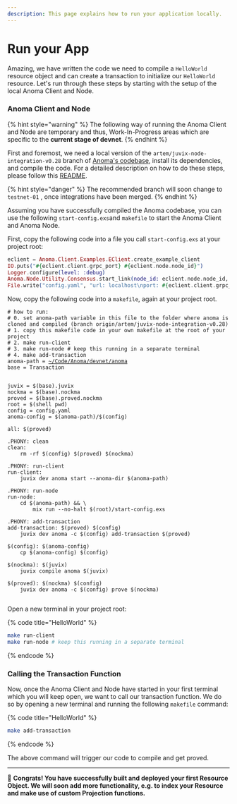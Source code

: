 ```yaml
---
description: This page explains how to run your application locally.
---
```


# Run your App

Amazing, we have written the code we need to compile a `HelloWorld` resource object and can create a transaction to initialize our `HelloWorld` resource. Let's run through these steps by starting with the setup of the local Anoma Client and Node.

### Anoma Client and Node

{% hint style="warning" %}
The following way of running the Anoma Client and Node are temporary and thus, Work-In-Progress areas which are specific to the **current stage of devnet**.
{% endhint %}

First and foremost, we need a local version of the `artem/juvix-node-integration-v0.28` branch of [Anoma's codebase](https://github.com/anoma/anoma/tree/testnet-01), install its dependencies, and compile the code. For a detailed description on how to do these steps, please follow this [README](https://github.com/anoma/anoma/blob/testnet-01/README.md).

{% hint style="danger" %}
The recommended branch will soon change to `testnet-01` , once integrations have been merged.
{% endhint %}

Assuming you have successfully compiled the Anoma codebase, you can use the following `start-config.exs`and `makefile` to start the Anoma Client and Anoma Node.

First, copy the following code into a file you call `start-config.exs` at your project root:

```elixir
eclient = Anoma.Client.Examples.EClient.create_example_client
IO.puts("#{eclient.client.grpc_port} #{eclient.node.node_id}")
Logger.configure(level: :debug)
Anoma.Node.Utility.Consensus.start_link(node_id: eclient.node.node_id, interval: 5000)
File.write("config.yaml", "url: localhost\nport: #{eclient.client.grpc_port}\nnodeid: \"\"")
```

Now, copy the following code into a `makefile`, again at your project root.

<pre class="language-makefile"><code class="lang-makefile"># how to run:
# 0. set anoma-path variable in this file to the folder where anoma is cloned and compiled (branch origin/artem/juvix-node-integration-v0.28)
# 1. copy this makefile code in your own makefile at the root of your project
# 2. make run-client
# 3. make run-node # keep this running in a separate terminal
# 4. make add-transaction
anoma-path = <a data-footnote-ref href="#user-content-fn-1">~/Code/Anoma/devnet/anoma</a>
base = Transaction


juvix = $(base).juvix
nockma = $(base).nockma
proved = $(base).proved.nockma
root = $(shell pwd)
config = config.yaml
anoma-config = $(anoma-path)/$(config)

all: $(proved)

.PHONY: clean
clean:
	rm -rf $(config) $(proved) $(nockma)

.PHONY: run-client
run-client:
	juvix dev anoma start --anoma-dir $(anoma-path)

.PHONY: run-node
run-node:
	cd $(anoma-path) &#x26;&#x26; \
		mix run --no-halt $(root)/start-config.exs

.PHONY: add-transaction
add-transaction: $(proved) $(config)
	juvix dev anoma -c $(config) add-transaction $(proved)

$(config): $(anoma-config)
	cp $(anoma-config) $(config)

$(nockma): $(juvix)
	juvix compile anoma $(juvix)

$(proved): $(nockma) $(config)
	juvix dev anoma -c $(config) prove $(nockma)

</code></pre>

Open a new terminal in your project root:

{% code title="HelloWorld" %}
```bash
make run-client
make run-node # keep this running in a separate terminal
```
{% endcode %}

### Calling the Transaction Function

Now, once the Anoma Client and Node have started in your first terminal which you will keep open, we want to call our transaction function. We do so by opening a new terminal and running the following `makefile` command:

{% code title="HelloWorld" %}
```bash
make add-transaction
```
{% endcode %}

The above command will trigger our code to compile and get proved.

***

:tada: **Congrats! You have successfully built and deployed your first Resource Object. We will soon add more functionality, e.g. to index your Resource and make use of custom Projection functions.**

[^1]: Change this to your own anoma-path
